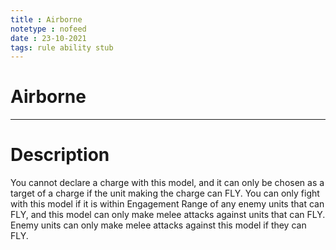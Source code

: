 ```yaml
---
title : Airborne
notetype : nofeed
date : 23-10-2021
tags: rule ability stub
---
```


# Airborne

---

# Description

You cannot declare a charge with this model, and it can only be chosen as a target of a charge if the unit making the charge can FLY. You can only fight with this model if it is within Engagement Range of any enemy units that can FLY, and this model can only make melee attacks against units that can FLY. Enemy units can only make melee attacks against this model if they can FLY.